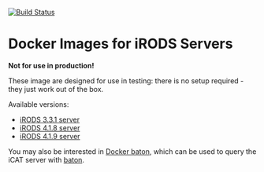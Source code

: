 [![Build Status](https://travis-ci.org/wtsi-hgi/docker-icat.svg)](https://travis-ci.org/wtsi-hgi/docker-icat)

# Docker Images for iRODS Servers
**Not for use in production!** 

These image are designed for use in testing: there is no setup required - they just work
out of the box.

Available versions:
* [iRODS 3.3.1 server](3/3.3.1/)
* [iRODS 4.1.8 server](4/4.1.8/)
* [iRODS 4.1.9 server](4/4.1.9/)

You may also be interested in [Docker baton](https://github.com/wtsi-hgi/docker-baton/), which can be used to query the
iCAT server with [baton](https://github.com/wtsi-npg/baton).
